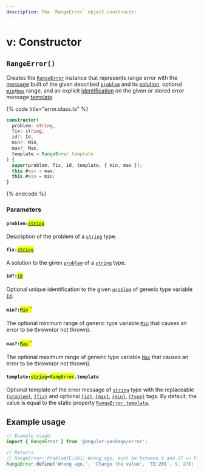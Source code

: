 ```yaml
---
description: The `RangeError` object constructor
---
```


# v: Constructor

## `RangeError()`

Creates the [`RangeError`](broken-reference) instance that represents range error with the [message](../commonerror/accessors/get-message.md) built of the given described [`problem`](v-constructor.md#problem-string) and its [solution](v-constructor.md#fix-string), optional [`min`](v-constructor.md#min-number)/[`max`](v-constructor.md#max-number) range, and an explicit [identification](v-constructor.md#id-id) on the given or stored error message [template](v-constructor.md#template-string-rangerror.template).

{% code title="error.class.ts" %}
```typescript
constructor(
  problem: string,
  fix: string,
  id?: Id,
  min?: Min,
  max?: Max,
  template = RangeError.template
) {
  super(problem, fix, id, template, { min, max });
  this.#max = max;
  this.#min = min;
}
```
{% endcode %}

### Parameters

#### `problem:`[<mark style="color:green;">`string`</mark>](https://developer.mozilla.org/en-US/docs/Web/JavaScript/Reference/Global\_Objects/String)

Description of the problem of a [`string`](https://developer.mozilla.org/en-US/docs/Web/JavaScript/Reference/Global\_Objects/String) type.

#### `fix:`[<mark style="color:green;">`string`</mark>](https://developer.mozilla.org/en-US/docs/Web/JavaScript/Reference/Global\_Objects/String)

A solution to the given [`problem`](v-constructor.md#problem-string) of a [`string`](https://developer.mozilla.org/en-US/docs/Web/JavaScript/Reference/Global\_Objects/String) type.

#### `id?:`[<mark style="color:green;">`Id`</mark>](generic-type-variables.md#wrap-opening)

Optional unique identification to the given [`problem`](v-constructor.md#problem-string) of generic type variable [`Id`](generic-type-variables.md#wrap-opening).

#### `min?:`[<mark style="color:green;">`Min`</mark>](generic-type-variables.md#wrap-opening-1)<mark style="color:green;">``</mark>

The optional minimum range of generic type variable [`Min`](generic-type-variables.md#wrap-opening-1) that causes an error to be thrown(or not thrown).

#### `max?:`[<mark style="color:green;">`Max`</mark>](generic-type-variables.md#wrap-opening-2)<mark style="color:green;">``</mark>

The optional maximum range of generic type variable [`Max`](generic-type-variables.md#wrap-opening-2) that causes an error to be thrown(or not thrown).

#### `template:`[<mark style="color:green;">`string`</mark>](https://developer.mozilla.org/en-US/docs/Web/JavaScript/Reference/Global\_Objects/String)`=`<mark style="color:green;">`RangError`</mark>`.template`

Optional template of the error message of [`string`](https://developer.mozilla.org/en-US/docs/Web/JavaScript/Reference/Global\_Objects/String) type with the replaceable [`{problem}`](../commonerror/properties/static-template.md#problem), [`{fix}`](../commonerror/properties/static-template.md#fix) and optional [`{id}`](../commonerror/properties/static-template.md#id), [`{max}`](../commonerror/properties/static-template.md#max), [`{min}`](../commonerror/properties/static-template.md#min), [`{type}`](../commonerror/properties/static-template.md#type) tags. By default, the value is equal to the static property [`RangeError.template`](properties/static-template.md).

## Example usage

```typescript
// Example usage.
import { RangeError } from '@angular-package/error';

// Returns
// RangeError: ProblemTE:201: Wrong age, must be between 9 and 27 => Fix: Change the value
RangeError.define('Wrong age,', 'Change the value', 'TE:201', 9, 27);
```
